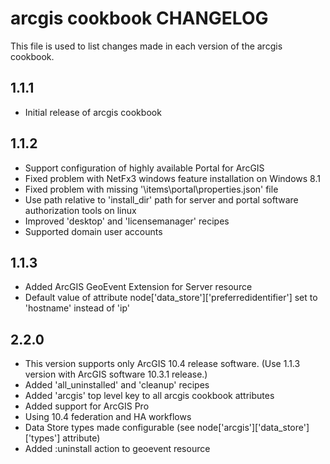 arcgis cookbook CHANGELOG
================

This file is used to list changes made in each version of the arcgis cookbook.

1.1.1
-----
- Initial release of arcgis cookbook

1.1.2
-----
- Support configuration of highly available Portal for ArcGIS
- Fixed problem with NetFx3 windows feature installation on Windows 8.1
- Fixed problem with missing '\items\portal\properties.json' file
- Use path relative to 'install_dir' path for server and portal software authorization tools on linux
- Improved 'desktop' and 'licensemanager' recipes
- Supported domain user accounts

1.1.3
-----
- Added ArcGIS GeoEvent Extension for Server resource
- Default value of attribute node['data_store']['preferredidentifier'] set to 'hostname' instead of 'ip' 

2.2.0
-----
- This version supports only ArcGIS 10.4 release software. (Use 1.1.3 version with ArcGIS software 10.3.1 release.)
- Added 'all_uninstalled' and 'cleanup' recipes
- Added 'arcgis' top level key to all arcgis cookbook attributes
- Added support for ArcGIS Pro
- Using 10.4 federation and HA workflows 
- Data Store types made configurable (see node['arcgis']['data_store']['types'] attribute)
- Added :uninstall action to geoevent resource
